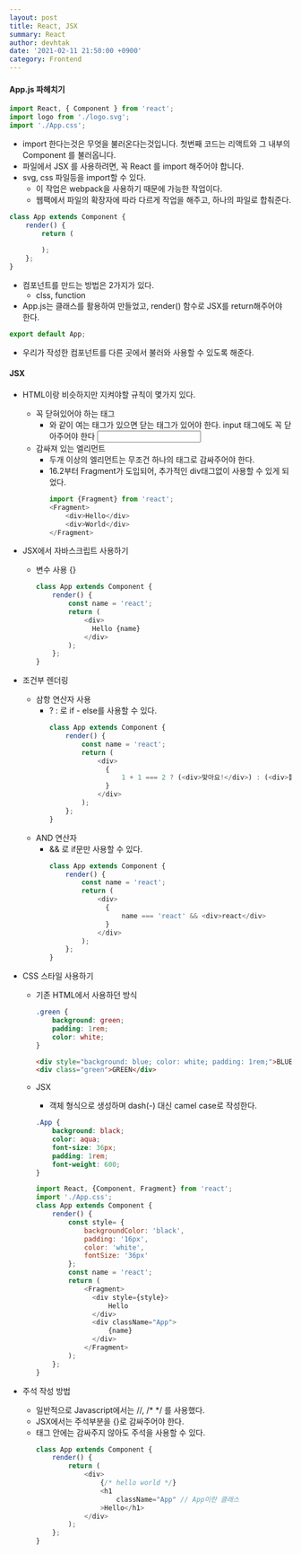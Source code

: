 ```yaml
---
layout: post
title: React, JSX
summary: React
author: devhtak
date: '2021-02-11 21:50:00 +0900'
category: Frontend
---
```


#### App.js 파헤치기 

```javascript
import React, { Component } from 'react';
import logo from './logo.svg';
import './App.css';
```
  - import 한다는것은 무엇을 불러온다는것입니다. 첫번째 코드는 리액트와 그 내부의 Component 를 불러옵니다.
  - 파일에서 JSX 를 사용하려면, 꼭 React 를 import 해주어야 합니다.
  - svg, css 파일등을 import할 수 있다.
    - 이 작업은 webpack을 사용하기 때문에 가능한 작업이다.
    - 웹팩에서 파일의 확장자에 따라 다르게 작업을 해주고, 하나의 파일로 합춰준다.

```javascript
class App extends Component {
    render() {
        return (
        
        );
    };
}
```
  - 컴포넌트를 만드는 방법은 2가지가 있다.
    - clss, function
  - App.js는 클래스를 활용하여 만들었고, render() 함수로 JSX를 return해주어야 한다.
  
```javascript
export default App;
```
  - 우리가 작성한 컴포넌트를 다른 곳에서 불러와 사용할 수 있도록 해준다.

#### JSX

- HTML이랑 비슷하지만 지켜야할 규칙이 몇가지 있다.
  - 꼭 닫혀있어야 하는 태그
    - <div></div>와 같이 여는 태그가 있으면 닫는 태그가 있어야 한다. input 태그에도 꼭 닫아주어야 한다 <input />
  - 감싸져 있는 엘리먼트
    - 두개 이상의 엘리먼트는 무조건 하나의 태그로 감싸주어야 한다.
    - 16.2부터 Fragment가 도입되어, 추가적인 div태그없이 사용할 수 있게 되었다.
      ```javascript
      import {Fragment} from 'react';
      <Fragment>
          <div>Hello</div>
          <div>World</div>
      </Fragment>
      ```
- JSX에서 자바스크립트 사용하기
  - 변수 사용 {}
    ```javascript
    class App extends Component {
        render() {
            const name = 'react';
            return (
                <div>
                  Hello {name}
                </div>
            );
        };
    }
    ```
    
- 조건부 렌더링
  - 삼항 연산자 사용
    - ? : 로 if - else를 사용할 수 있다.    
      ```javascript
      class App extends Component {
          render() {
              const name = 'react';
              return (
                  <div>
                    {
                        1 + 1 === 2 ? (<div>맞아요!</div>) : (<div>틀려요!</div>)
                    }
                  </div>
              );
          };
      }
      ```
  - AND 연산자
    - && 로 if문만 사용할 수 있다.
      ```javascript
      class App extends Component {
          render() {
              const name = 'react';
              return (
                  <div>
                    {
                        name === 'react' && <div>react</div>
                    }
                  </div>
              );
          };
      }
      ```

- CSS 스타일 사용하기
  - 기존 HTML에서 사용하던 방식
    ```css
    .green {
        background: green;
        padding: 1rem;
        color: white;
    }
    ```
    ```html
    <div style="background: blue; color: white; padding: 1rem;">BLUE</div>
    <div class="green">GREEN</div>
    ```
    
  - JSX
    - 객체 형식으로 생성하며 dash(-) 대신 camel case로 작성한다.
    ```css
    .App {
        background: black;
        color: aqua;
        font-size: 36px;
        padding: 1rem;
        font-weight: 600;
    }
    ```
    ```javascript
    import React, {Component, Fragment} from 'react';
    import './App.css';
    class App extends Component {
        render() {
            const style= {
                backgroundColor: 'black',
                padding: '16px',
                color: 'white',
                fontSize: '36px'
            };
            const name = 'react';
            return (
                <Fragment>
                  <div style={style}>
                      Hello
                  </div>
                  <div className="App">
                      {name}
                  </div>
                </Fragment>
            );
        };
    }
    ```

- 주석 작성 방법
  - 일반적으로 Javascript에서는 //, /* */ 를 사용했다.
  - JSX에서는 주석부분을 {}로 감싸주어야 한다. 
  - 태그 안에는 감싸주지 않아도 주석을 사용할 수 있다.
    ```javascript
    class App extends Component {
        render() {
            return (
                <div>
                    {/* hello world */}
                    <h1 
                        className="App" // App이란 클래스
                    >Hello</h1>
                </div>
            );
        };
    }
    ```
